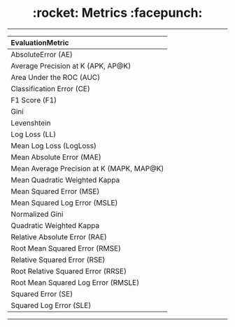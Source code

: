 <h1 align = "center">:rocket: Metrics :facepunch:</h1>

---

|EvaluationMetric|
|:--|
|AbsoluteError (AE)
|Average Precision at K (APK, AP@K)	 
|Area Under the ROC (AUC)
|Classification Error (CE) 
|F1 Score (F1)
|Gini
|Levenshtein
|Log Loss (LL)
|Mean Log Loss (LogLoss)
|Mean Absolute Error (MAE)
|Mean Average Precision at K (MAPK, MAP@K)
|Mean Quadratic Weighted Kappa
|Mean Squared Error (MSE)
|Mean Squared Log Error (MSLE)
|Normalized Gini
|Quadratic Weighted Kappa
|Relative Absolute Error (RAE)
|Root Mean Squared Error (RMSE)
|Relative Squared Error (RSE)
|Root Relative Squared Error (RRSE)
|Root Mean Squared Log Error (RMSLE)
|Squared Error (SE)
|Squared Log Error (SLE)

---

  
